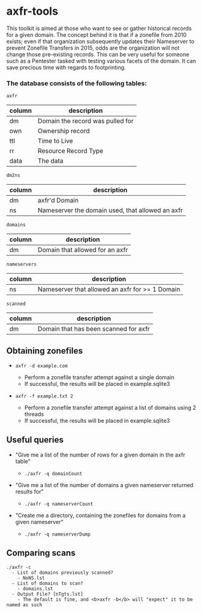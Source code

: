# axfr-tools

This toolkit is aimed at those who want to see or gather historical records for a given domain.  The concept behind it is that if a zonefile from 2010 exists; even if that organization subsequently updates their Nameserver to prevent Zonefile Transfers in 2015, odds are the organization will not change those pre-existing records.  This can be very useful for someone such as a Pentester tasked with testing various facets of the domain.  It can save precious time with regards to footprinting.

### The database consists of the following tables:
`axfr`

| column | description |
| --- | --- |
| dm | Domain the record was pulled for |
| own | Ownership record |
| ttl | Time to Live |
| rr | Resource Record Type |
| data | The data |

`dm2ns`

| column | description |
| --- | --- |
| dm | axfr'd Domain |
| ns | Nameserver the domain used, that allowed an axfr |

`domains`

| column | description |
| --- | --- |
| dm | Domain that allowed for an axfr |

`nameservers`

| column | description |
| --- | --- |
| ns | Nameserver that allowed an axfr for >= 1 Domain |

`scanned`

| column | description |
| --- | --- |
| dm | Domain that has been scanned for axfr |

## Obtaining zonefiles

- `axfr -d example.com`
  - Perform a zonefile transfer attempt against a single domain
  - If successful, the results will be placed in example.sqlite3

- `axfr -f example.txt 2`
  - Perform a zonefile transfer attempt against a list of domains using 2 threads
  - If successful, the results will be placed in example.sqlite3

## Useful queries
- "Give me a list of the number of rows for a given domain in the axfr table"
  - `./axfr -q domainCount`

- "Give me a list of the number of domains a given nameserver returned results for"
  - `./axfr -q nameserverCount`

- "Create me a directory, containing the zonefiles for domains from a given nameserver"
  - `./axfr -q nameserverDump`


## Comparing scans
```
./axfr -c
  - List of domains previously scanned?
    - NoNS.lst
  - List of domains to scan?
    - domains.lst
  - Output File? [nTgts.lst]
    - The default is fine, and <b>axfr -b</b> will "expect" it to be named as such
```